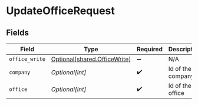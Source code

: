 # UpdateOfficeRequest


## Fields

| Field                                                                  | Type                                                                   | Required                                                               | Description                                                            |
| ---------------------------------------------------------------------- | ---------------------------------------------------------------------- | ---------------------------------------------------------------------- | ---------------------------------------------------------------------- |
| `office_write`                                                         | [Optional[shared.OfficeWrite]](undefined/models/shared/officewrite.md) | :heavy_minus_sign:                                                     | N/A                                                                    |
| `company`                                                              | *Optional[int]*                                                        | :heavy_check_mark:                                                     | Id of the company                                                      |
| `office`                                                               | *Optional[int]*                                                        | :heavy_check_mark:                                                     | Id of the office                                                       |
